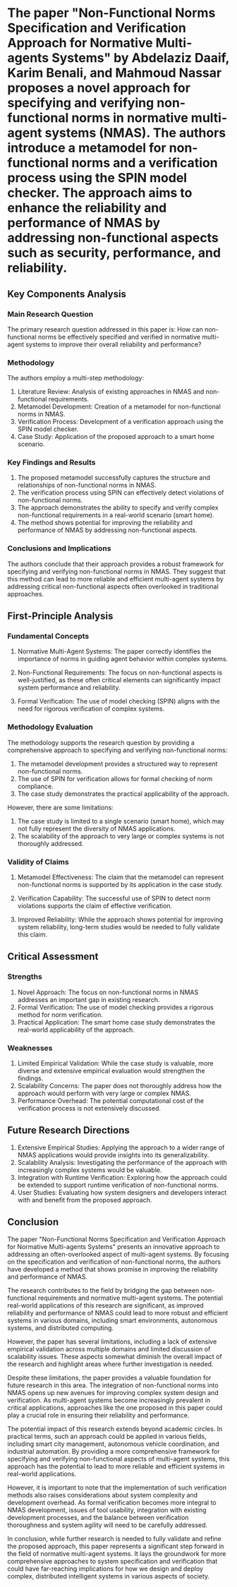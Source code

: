 # The paper "Non-Functional Norms Specification and Verification Approach for Normative Multi-agents Systems" by Abdelaziz Daaif, Karim Benali, and Mahmoud Nassar proposes a novel approach for specifying and verifying non-functional norms in normative multi-agent systems (NMAS). The authors introduce a metamodel for non-functional norms and a verification process using the SPIN model checker. The approach aims to enhance the reliability and performance of NMAS by addressing non-functional aspects such as security, performance, and reliability.

## Key Components Analysis

### Main Research Question

The primary research question addressed in this paper is: How can non-functional norms be effectively specified and verified in normative multi-agent systems to improve their overall reliability and performance?

### Methodology

The authors employ a multi-step methodology:

1. Literature Review: Analysis of existing approaches in NMAS and non-functional requirements.
2. Metamodel Development: Creation of a metamodel for non-functional norms in NMAS.
3. Verification Process: Development of a verification approach using the SPIN model checker.
4. Case Study: Application of the proposed approach to a smart home scenario.

### Key Findings and Results

1. The proposed metamodel successfully captures the structure and relationships of non-functional norms in NMAS.
2. The verification process using SPIN can effectively detect violations of non-functional norms.
3. The approach demonstrates the ability to specify and verify complex non-functional requirements in a real-world scenario (smart home).
4. The method shows potential for improving the reliability and performance of NMAS by addressing non-functional aspects.

### Conclusions and Implications

The authors conclude that their approach provides a robust framework for specifying and verifying non-functional norms in NMAS. They suggest that this method can lead to more reliable and efficient multi-agent systems by addressing critical non-functional aspects often overlooked in traditional approaches.

## First-Principle Analysis

### Fundamental Concepts

1. Normative Multi-Agent Systems: The paper correctly identifies the importance of norms in guiding agent behavior within complex systems.

2. Non-Functional Requirements: The focus on non-functional aspects is well-justified, as these often critical elements can significantly impact system performance and reliability.

3. Formal Verification: The use of model checking (SPIN) aligns with the need for rigorous verification of complex systems.

### Methodology Evaluation

The methodology supports the research question by providing a comprehensive approach to specifying and verifying non-functional norms:

1. The metamodel development provides a structured way to represent non-functional norms.
2. The use of SPIN for verification allows for formal checking of norm compliance.
3. The case study demonstrates the practical applicability of the approach.

However, there are some limitations:
1. The case study is limited to a single scenario (smart home), which may not fully represent the diversity of NMAS applications.
2. The scalability of the approach to very large or complex systems is not thoroughly addressed.

### Validity of Claims

1. Metamodel Effectiveness: The claim that the metamodel can represent non-functional norms is supported by its application in the case study.

2. Verification Capability: The successful use of SPIN to detect norm violations supports the claim of effective verification.

3. Improved Reliability: While the approach shows potential for improving system reliability, long-term studies would be needed to fully validate this claim.

## Critical Assessment

### Strengths

1. Novel Approach: The focus on non-functional norms in NMAS addresses an important gap in existing research.
2. Formal Verification: The use of model checking provides a rigorous method for norm verification.
3. Practical Application: The smart home case study demonstrates the real-world applicability of the approach.

### Weaknesses

1. Limited Empirical Validation: While the case study is valuable, more diverse and extensive empirical evaluation would strengthen the findings.
2. Scalability Concerns: The paper does not thoroughly address how the approach would perform with very large or complex NMAS.
3. Performance Overhead: The potential computational cost of the verification process is not extensively discussed.

## Future Research Directions

1. Extensive Empirical Studies: Applying the approach to a wider range of NMAS applications would provide insights into its generalizability.
2. Scalability Analysis: Investigating the performance of the approach with increasingly complex systems would be valuable.
3. Integration with Runtime Verification: Exploring how the approach could be extended to support runtime verification of non-functional norms.
4. User Studies: Evaluating how system designers and developers interact with and benefit from the proposed approach.

## Conclusion

The paper "Non-Functional Norms Specification and Verification Approach for Normative Multi-agents Systems" presents an innovative approach to addressing an often-overlooked aspect of multi-agent systems. By focusing on the specification and verification of non-functional norms, the authors have developed a method that shows promise in improving the reliability and performance of NMAS.

The research contributes to the field by bridging the gap between non-functional requirements and normative multi-agent systems. The potential real-world applications of this research are significant, as improved reliability and performance of NMAS could lead to more robust and efficient systems in various domains, including smart environments, autonomous systems, and distributed computing.

However, the paper has several limitations, including a lack of extensive empirical validation across multiple domains and limited discussion of scalability issues. These aspects somewhat diminish the overall impact of the research and highlight areas where further investigation is needed.

Despite these limitations, the paper provides a valuable foundation for future research in this area. The integration of non-functional norms into NMAS opens up new avenues for improving complex system design and verification. As multi-agent systems become increasingly prevalent in critical applications, approaches like the one proposed in this paper could play a crucial role in ensuring their reliability and performance.

The potential impact of this research extends beyond academic circles. In practical terms, such an approach could be applied in various fields, including smart city management, autonomous vehicle coordination, and industrial automation. By providing a more comprehensive framework for specifying and verifying non-functional aspects of multi-agent systems, this approach has the potential to lead to more reliable and efficient systems in real-world applications.

However, it is important to note that the implementation of such verification methods also raises considerations about system complexity and development overhead. As formal verification becomes more integral to NMAS development, issues of tool usability, integration with existing development processes, and the balance between verification thoroughness and system agility will need to be carefully addressed.

In conclusion, while further research is needed to fully validate and refine the proposed approach, this paper represents a significant step forward in the field of normative multi-agent systems. It lays the groundwork for more comprehensive approaches to system specification and verification that could have far-reaching implications for how we design and deploy complex, distributed intelligent systems in various aspects of society.